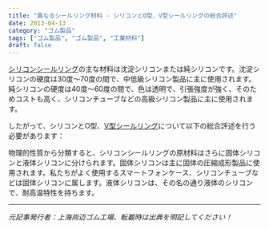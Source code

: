 ```yaml
---
title: "異なるシールリング材料 - シリコンとO型、V型シールリングの総合評述"
date: 2013-04-13
category: "ゴム製品"
tags: ["ゴム製品", "ゴム製品", "工業材料"]
draft: false
---
```


[シリコンシールリング](http://www.smpolymer.com/)の主な材料は沈淀シリコンまたは純シリコンです。沈淀シリコンの硬度は30度～70度の間で、中低級シリコン製品に主に使用されます。純シリコンの硬度は40度～60度の間で、色は透明で、引張強度が強く、そのためコストも高く、シリコンチューブなどの高級シリコン製品に主に使用されます。

したがって、シリコンとO型、[V型シールリング](http://www.smpolymer.com/)について以下の総合評述を行う必要があります：

物理的性質から分類すると、シリコンシールリングの原材料はさらに固体シリコンと液体シリコンに分けられます。固体シリコンは主に固体の圧縮成形製品に使用されます。私たちがよく使用するスマートフォンケース、シリコンチューブなどは固体シリコンに属します。液体シリコンは、その名の通り液体のシリコンで、耐高温特性を持ちます。

---

*元記事発行者：上海尚迈ゴム工場、転載時は出典を明記してください！*